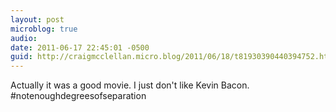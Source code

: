 ```yaml
---
layout: post
microblog: true
audio: 
date: 2011-06-17 22:45:01 -0500
guid: http://craigmcclellan.micro.blog/2011/06/18/t81930390440394752.html
---
```

Actually it was a good movie. I just don't like Kevin Bacon. #notenoughdegreesofseparation

